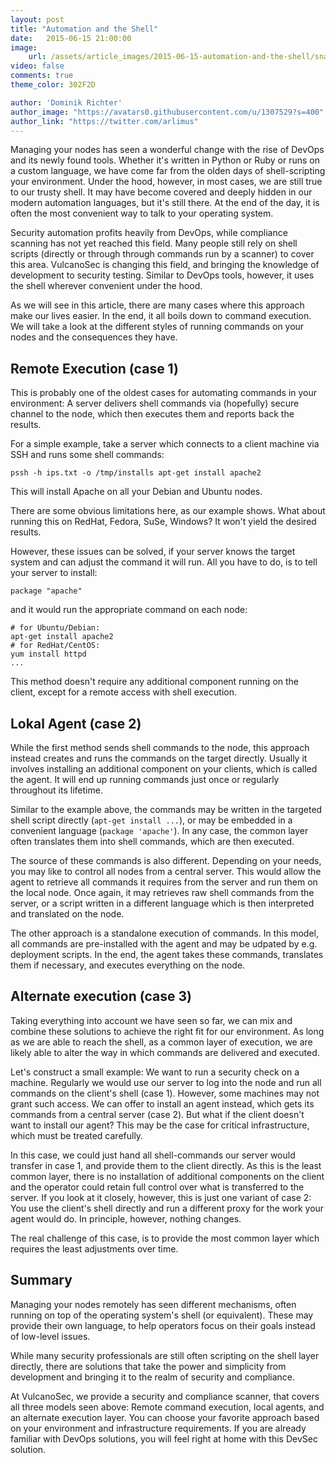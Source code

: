 ```yaml
---
layout: post
title: "Automation and the Shell"
date:   2015-06-15 21:00:00
image:
    url: /assets/article_images/2015-06-15-automation-and-the-shell/snail.m.jpeg
video: false
comments: true
theme_color: 302F2D

author: 'Dominik Richter'
author_image: "https://avatars0.githubusercontent.com/u/1307529?s=400"
author_link: "https://twitter.com/arlimus"
---
```


Managing your nodes has seen a wonderful change with the rise of DevOps and its newly found tools. Whether it's written in Python or Ruby or runs on a custom language, we have come far from the olden days of shell-scripting your environment. Under the hood, however, in most cases, we are still true to our trusty shell. It may have become covered and deeply hidden in our modern automation languages, but it's still there. At the end of the day, it is often the most convenient way to talk to your operating system.

Security automation profits heavily from DevOps, while compliance scanning has not yet reached this field. Many people still rely on shell scripts (directly or through through commands run by a scanner) to cover this area. VulcanoSec is changing this field, and bringing the knowledge of development to security testing. Similar to DevOps tools, however, it uses the shell wherever convenient under the hood.

As we will see in this article, there are many cases where this approach make our lives easier. In the end, it all boils down to command execution. We will take a look at the different styles of running commands on your nodes and the consequences they have.

## Remote Execution (case 1)

This is probably one of the oldest cases for automating commands in your environment: A server delivers shell commands via (hopefully) secure channel to the node, which then executes them and reports back the results.

For a simple example, take a server which connects to a client machine via SSH and runs some shell commands:

```
pssh -h ips.txt -o /tmp/installs apt-get install apache2
```

This will install Apache on all your Debian and Ubuntu nodes.

There are some obvious limitations here, as our example shows. What about running this on RedHat, Fedora, SuSe, Windows? It won't yield the desired results.

However, these issues can be solved, if your server knows the target system and can adjust the command it will run. All you have to do, is to tell your server to install:

```
package "apache"
```

and it would run the appropriate command on each node:

```
# for Ubuntu/Debian:
apt-get install apache2
# for RedHat/CentOS:
yum install httpd
...
```

This method doesn't require any additional component running on the client, except for a remote access with shell execution.

## Lokal Agent (case 2)

While the first method sends shell commands to the node, this approach instead creates and runs the commands on the target directly. Usually it involves installing an additional component on your clients, which is called the agent. It will end up running commands just once or regularly throughout its lifetime.

Similar to the example above, the commands may be written in the targeted shell script directly (`apt-get install ...`), or may be embedded in a convenient language (`package 'apache'`). In any case, the common layer often translates them into shell commands, which are then executed.

The source of these commands is also different. Depending on your needs, you may like to control all nodes from a central server. This would allow the agent to retrieve all commands it requires from the server and run them on the local node. Once again, it may retrieves raw shell commands from the server, or a script written in a different language which is then interpreted and translated on the node.

The other approach is a standalone execution of commands. In this model, all commands are pre-installed with the agent and may be udpated by e.g. deployment scripts. In the end, the agent takes these commands, translates them if necessary, and executes everything on the node.

## Alternate execution (case 3)

Taking everything into account we have seen so far, we can mix and combine these solutions to achieve the right fit for our environment. As long as we are able to reach the shell, as a common layer of execution, we are likely able to alter the way in which commands are delivered and executed.

Let's construct a small example: We want to run a security check on a machine. Regularly we would use our server to log into the node and run all commands on the client's shell (case 1). However, some machines may not grant such access. We can offer to install an agent instead, which gets its commands from a central server (case 2). But what if the client doesn't want to install our agent? This may be the case for critical infrastructure, which must be treated carefully.

In this case, we could just hand all shell-commands our server would transfer in case 1, and provide them to the client directly. As this is the least common layer, there is no installation of additional components on the client and the operator could retain full control over what is transferred to the server. If you look at it closely, however, this is just one variant of case 2: You use the client's shell directly and run a different proxy for the work your agent would do. In principle, however, nothing changes.

The real challenge of this case, is to provide the most common layer which requires the least adjustments over time.

## Summary

Managing your nodes remotely has seen different mechanisms, often running on top of the operating system's shell (or equivalent). These may provide their own language, to help operators focus on their goals instead of low-level issues.

While many security professionals are still often scripting on the shell layer directly, there are solutions that take the power and simplicity from development and bringing it to the realm of security and compliance.

At VulcanoSec, we provide a security and compliance scanner, that covers all three models seen above: Remote command execution, local agents, and an alternate execution layer. You can choose your favorite approach based on your environment and infrastructure requirements. If you are already familiar with DevOps solutions, you will feel right at home with this DevSec solution.